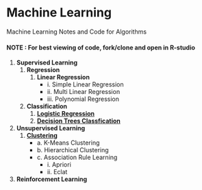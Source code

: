 # Machine Learning
Machine Learning Notes and Code for Algorithms

#### NOTE : For best viewing of code, fork/clone and open in R-studio

1. **Supervised Learning**
    1. **Regression**
        1. **Linear Regression**
            + i. Simple Linear Regression
            + ii. Multi Linear Regression
            + iii. Polynomial Regression
    2. **Classification**
        1. [**Logistic Regression**](https://github.com/chetanbommu/MachineLearning/tree/master/1.%20Supervised%20Learning/2.%20Classification/1.%20LogisticRegression)
        2. [**Decision Trees Classfication**](https://github.com/chetanbommu/MachineLearning/tree/master/1.%20Supervised%20Learning/2.%20Classification/2.%20Decision%20Tree)
2. **Unsupervised Learning**
    1. [**Clustering**](https://github.com/chetanbommu/MachineLearning/tree/master/2.%20Unsupervised%20Learning/1.%20Clustering)
        + a. K-Means Clustering
        + b. Hierarchical Clustering
        + c. Association Rule Learning
            + i. Apriori
            + ii. Eclat
3. **Reinforcement Learning**
